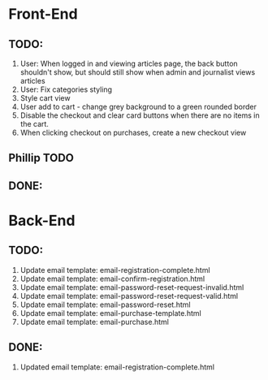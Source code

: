 # Front-End

## TODO:

1. User: When logged in and viewing articles page, the back button shouldn't show, but should still show when admin and journalist views articles
2. User: Fix categories styling
3. Style cart view
4. User add to cart - change grey background to a green rounded border
5. Disable the checkout and clear card buttons when there are no items in the cart.
6. When clicking checkout on purchases, create a new checkout view

## Phillip TODO

## DONE:

# Back-End

## TODO:

1. Update email template: email-registration-complete.html
2. Update email template: email-confirm-registration.html
3. Update email template: email-password-reset-request-invalid.html
4. Update email template: email-password-reset-request-valid.html
5. Update email template: email-password-reset.html
6. Update email template: email-purchase-template.html
7. Update email template: email-purchase.html

## DONE:

1. Updated email template: email-registration-complete.html
